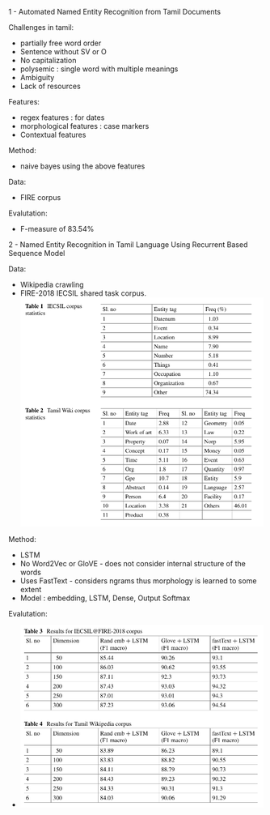 1 - Automated Named Entity Recognition from Tamil Documents

Challenges in tamil:
- partially free word order
- Sentence without SV or O
- No capitalization
- polysemic : single word with multiple meanings
- Ambiguity 
- Lack of resources
  
Features:
 - regex features : for dates
 - morphological features : case markers
 - Contextual features 

Method:
- naive bayes using the above features

Data:
- FIRE corpus

Evalutation:
- F-measure of 83.54%

2 - Named Entity Recognition in Tamil
Language Using Recurrent Based
Sequence Model

Data:
- Wikipedia crawling
- FIRE-2018 IECSIL shared task corpus.
![](./Entitiy%20tag%20statistics.png)

Method:
- LSTM
- No Word2Vec or GloVE - does not consider internal structure of the words
- Uses FastText - considers ngrams thus morphology is learned to some extent
- Model : embedding, LSTM, Dense, Output Softmax

Evalutation:
- ![](NER%20Results.png)

